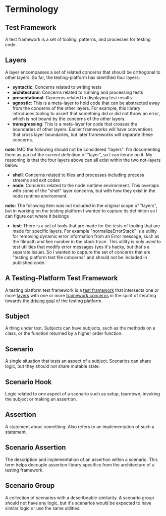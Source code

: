 # Terminology

## Test Framework

A test framework is a set of tooling, patterns, and processes for testing code.

## Layers

A layer encompasses a set of related concerns that should be orthogonal to other layers. So far, the testing-platform
has identified four layers:

- **syntactic**: Concerns related to writing tests
- **architectural**: Concerns related to running and processing tests
- **presentational**: Concerns related to displaying test results
- **agnostic**: This is a meta-layer to hold code that can be abstracted away from the concerns of the other layers. For
  example, this library introduces tooling to assert that something did or did not throw an error, which is not bound by
  the concerns of the other layers.
- **transgressing**: This is a meta-layer for code that crosses the boundaries of other layers. Earlier frameworks will
  have conventions that cross layer boundaries, but later frameworks will separate these concerns.

**note**: IMO the following should not be considered "layers". I'm documenting them as part of the current definition of
"layer", so I can iterate on it. My reasoning is that the four layers above can all exist within the two not-layers
below.

- **shell**: Concerns related to files and processes including process streams and exit codes
- **node**: Concerns related to the node runtime environment. This overlaps with some of the "shell" layer concerns, but
  with how they exist in the node runtime environment.

**note**: The following item was not included in the original scope of "layers", but in working on the testing platform
I wanted to capture its definition so I can figure out where it belongs

- **test**: There is a set of tools that are made for the tests of tooling that are made for specific layers. For
  example "normalizeErrorStack" is a utility for removing dynamic error information from an Error message, such as the
  filepath and line number in the stack trace. This utility is only used to test utilities that modify error messages
  (yes it's hacky, but that's a separate issue). So I wanted to capture the set of concerns that are "testing platform
  test file concerns" and should not be included in published code.

## A Testing-Platform Test Framework

A testing platform test framework is a [test framework](#test-framework) that intersects one or more [layers](#layers)
with one or more [framework concerns](./frameworkConcerns.md) in the spirit of iterating towards the [driving
goal](../README.md#description) of the testing platform.

## Subject

A thing under test. Subjects can have subjects, such as the methods on a class, or the function returned by a higher
order function.

## Scenario

A single situation that tests an aspect of a subject. Scenarios can share logic, but they should not share mutable
state.

## Scenario Hook

Logic related to one aspect of a scenario such as setup, teardown, invoking the subject or making an assertion.

## Assertion

A statement about something. Also refers to an implementation of such a statement.

## Scenario Assertion

The description and implementation of an assertion within a scenario. This term helps decouple assertion library
specifics from the architecture of a testing framework.

## Scenario Group

A collection of scenarios with a describeable similarity. A scenario group should not have any logic, but it's scenarios
would be expected to have similar logic or use the same utilities.
